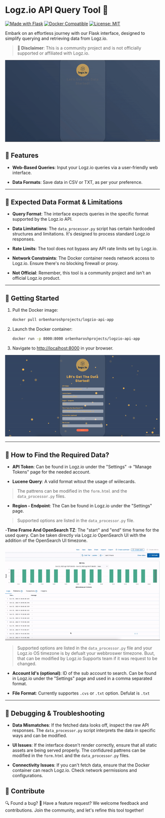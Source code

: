 # Logz.io API Query Tool 🚀
[![Made with Flask](https://img.shields.io/badge/Made%20with-Flask-1f425f.svg)](https://flask.palletsprojects.com/)
[![Docker Compatible](https://img.shields.io/badge/Docker-Compatible-blue.svg)](https://www.docker.com/)
[![License: MIT](https://img.shields.io/badge/License-MIT-yellow.svg)](https://opensource.org/licenses/MIT)


Embark on an effortless journey with our Flask interface, designed to simplify querying and retrieving data from Logz.io.

> **🚫 Disclaimer**: This is a community project and is not officially supported or affiliated with Logz.io.

<div align="center">
  
![App Preview](images/appPreview.gif)

</div>

## 📌 Features

- **Web-Based Queries**: Input your Logz.io queries via a user-friendly web interface.
  
- **Data Formats**: Save data in CSV or TXT, as per your preference.

---

## 🔧 Expected Data Format & Limitations

- **Query Format**: The interface expects queries in the specific format supported by the Logz.io API.

- **Data Limitations**: The `data_processor.py` script has certain hardcoded structures and limitations. It's designed to process standard Logz.io responses.

- **Rate Limits**: The tool does not bypass any API rate limits set by Logz.io.

- **Network Constraints**: The Docker container needs network access to Logz.io. Ensure there's no blocking firewall or proxy.

- **Not Official**: Remember, this tool is a community project and isn't an official Logz.io product.

---

## 🚀 Getting Started

1. Pull the Docker image:
   ```bash
   docker pull orbenharoshprojects/logzio-api-app
   ```

2. Launch the Docker container:
   ```bash
   docker run -p 8000:8000 orbenharoshprojects/logzio-api-app
   ```

3. Navigate to [http://localhost:8000](http://localhost:8000) in your browser.

<div align="center">

![GetData Preview](images/success.gif)

</div>

---

## 🧐  How to Find the Required Data?
- **API Token**: Can be found in Logz.io under the "Settings" -> "Manage Tokens" page for the needed account. 

- **Lucene Query**: A valid format witout the usage of wiilecards. 
>The pattrens can be modified in the `form.html` and the `data_processor.py` files.

- **Region - Endpoint**: The Can be found in Logz.io under the "Settings" page. 
>Supported options are listed in the `data_processor.py` file.

-**Time Frame And OpenSearch TZ**: The "start" and "end" time frame for the used query. Can be taken directly via Logz.io OpenSearch UI with the addition of the OpenSearch UI timezone.

<div align="center">

![GetData Preview](images/getdata.gif)

</div>

>Supported options are listed in the `data_processor.py` file and your Logz.io OS timezone is by defualt your webbroswer timezone. Buut, that can be modified by Logz.io Supports team if it was request to be changed.

- **Account Id's (optional)**: ID of the sub account to search. Can be found in Logz.io under the "Settings" page and used in a comma separated format.

- **File Format**: Currently supportes `.cvs` or `.txt` option. Defulat is `.txt` 

---

## 🐞 Debugging & Troubleshooting

- **Data Mismatches**: If the fetched data looks off, inspect the raw API responses. The `data_processor.py` script interprets the data in specific ways and can be modified.

- **UI Issues**: If the interface doesn't render correctly, ensure that all static assets are being served properly. The confidured pattrens can be modified in the `form.html` and the `data_processor.py` files. 

- **Connectivity Issues**: If you can't fetch data, ensure that the Docker container can reach Logz.io. Check network permissions and configurations.


## 🤲 Contribute

🔍 Found a bug? 🌟 Have a feature request? We welcome feedback and contributions. Join the community, and let's refine this tool together!
